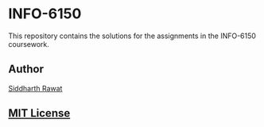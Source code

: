 # INFO-6150

This repository contains the solutions for the assignments in the INFO-6150 coursework.

## Author

[Siddharth Rawat](mailto:rawat.sid@northeastern.edu)

## [MIT License](./LICENSE)
